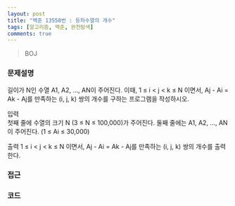 ```yaml
---
layout: post
title: "백준 13558번 : 등차수열의 개수"
tags: [알고리즘, 백준, 완전탐색]
comments: true
---
```


> BOJ  

### 문제설명  
길이가 N인 수열 A1, A2, ..., AN이 주어진다. 이때, 1 ≤ i < j < k ≤ N 이면서, Aj - Ai = Ak - Aj를 만족하는 (i, j, k) 쌍의 개수를 구하는 프로그램을 작성하시오.  

입력  
첫째 줄에 수열의 크기 N (3 ≤ N ≤ 100,000)가 주어진다.
둘째 줄에는 A1, A2, ..., AN이 주어진다. (1 ≤ Ai ≤ 30,000)  

출력
1 ≤ i < j < k ≤ N 이면서, Aj - Ai = Ak - Aj를 만족하는 (i, j, k) 쌍의 개수를 출력한다.  

### 접근  


### 코드  
```python

```